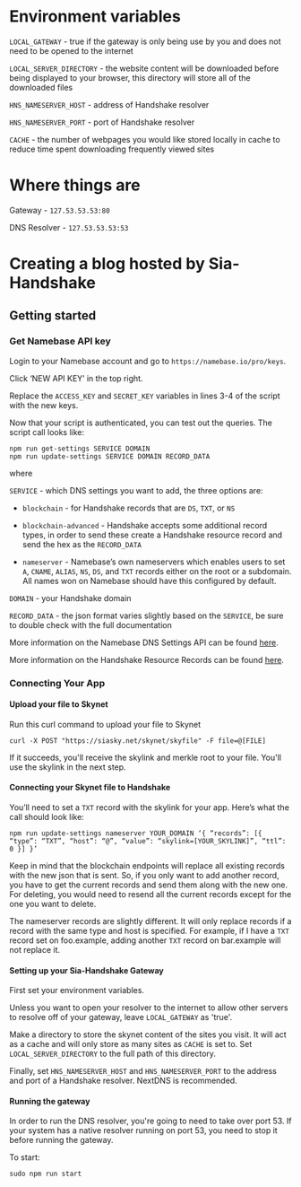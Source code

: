 # Environment variables

`LOCAL_GATEWAY` - true if the gateway is only being use by you and does not need to be opened to the internet

`LOCAL_SERVER_DIRECTORY` - the website content will be downloaded before being displayed to your browser, this directory will store all of the downloaded files


`HNS_NAMESERVER_HOST` - address of Handshake resolver

`HNS_NAMESERVER_PORT` - port of Handshake resolver


`CACHE` - the number of webpages you would like stored locally in cache to reduce time spent downloading frequently viewed sites

# Where things are

Gateway - `127.53.53.53:80`

DNS Resolver - `127.53.53.53:53`

# Creating a blog hosted by Sia-Handshake

## Getting started

### Get Namebase API key

Login to your Namebase account and go to `https://namebase.io/pro/keys`.

Click ‘NEW API KEY’ in the top right.

Replace the `ACCESS_KEY` and `SECRET_KEY` variables in lines 3-4 of the script with the new keys.


Now that your script is authenticated, you can test out the queries. The script call looks like:
```
npm run get-settings SERVICE DOMAIN
npm run update-settings SERVICE DOMAIN RECORD_DATA
```
where

`SERVICE` - which DNS settings you want to add, the three options are:

- `blockchain` - for Handshake records that are `DS`, `TXT`, or `NS`
	
- `blockchain-advanced` - Handshake accepts some additional record types, in order to send these create a Handshake resource record and send the hex as the `RECORD_DATA`

- `nameserver` - Namebase’s own nameservers which enables users to set `A`, `CNAME`, `ALIAS`, `NS`, `DS`, and `TXT` records either on the root or a subdomain. All names won on Namebase should have this configured by default.


`DOMAIN` - your Handshake domain

`RECORD_DATA` - the json format varies slightly based on the `SERVICE`, be sure to double check with the full documentation

More information on the Namebase DNS Settings API can be found [here](https://github.com/namebasehq/api-documentation/blob/master/dns-settings-api.md).

More information on the Handshake Resource Records can be found [here](https://hsd-dev.org/guides/resource-records.html).

### Connecting Your App

#### Upload your file to Skynet
Run this curl command to upload your file to Skynet
```
curl -X POST "https://siasky.net/skynet/skyfile" -F file=@[FILE]
```

If it succeeds, you'll receive the skylink and merkle root to your file. You'll use the skylink in the next step.

#### Connecting your Skynet file to Handshake
You’ll need to set a `TXT` record with the skylink for your app. Here’s what the call should look like:
```
npm run update-settings nameserver YOUR_DOMAIN ‘{ “records”: [{ “type”: “TXT”, “host”: “@”, “value”: “skylink=[YOUR_SKYLINK]”, “ttl”: 0 }] }’
```

Keep in mind that the blockchain endpoints will replace all existing records with the new json that is sent. So, if you only want to add another record, you have to get the current records and send them along with the new one. For deleting, you would need to resend all the current records except for the one you want to delete.

The nameserver records are slightly different. It will only replace records if a record with the same type and host is specified. For example, if I have a `TXT` record set on foo.example, adding another `TXT` record on bar.example will not replace it.

#### Setting up your Sia-Handshake Gateway
First set your environment variables.

Unless you want to open your resolver to the internet to allow other servers to resolve off of your gateway, leave `LOCAL_GATEWAY` as 'true'.

Make a directory to store the skynet content of the sites you visit. It will act as a cache and will only store as many sites as `CACHE` is set to. Set `LOCAL_SERVER_DIRECTORY` to the full path of this directory.

Finally, set `HNS_NAMESERVER_HOST` and `HNS_NAMESERVER_PORT` to the address and port of a Handshake resolver. NextDNS is recommended.


#### Running the gateway
In order to run the DNS resolver, you're going to need to take over port 53. If your system has a native resolver running on port 53, you need to stop it before running the gateway.

To start:
```
sudo npm run start
```
